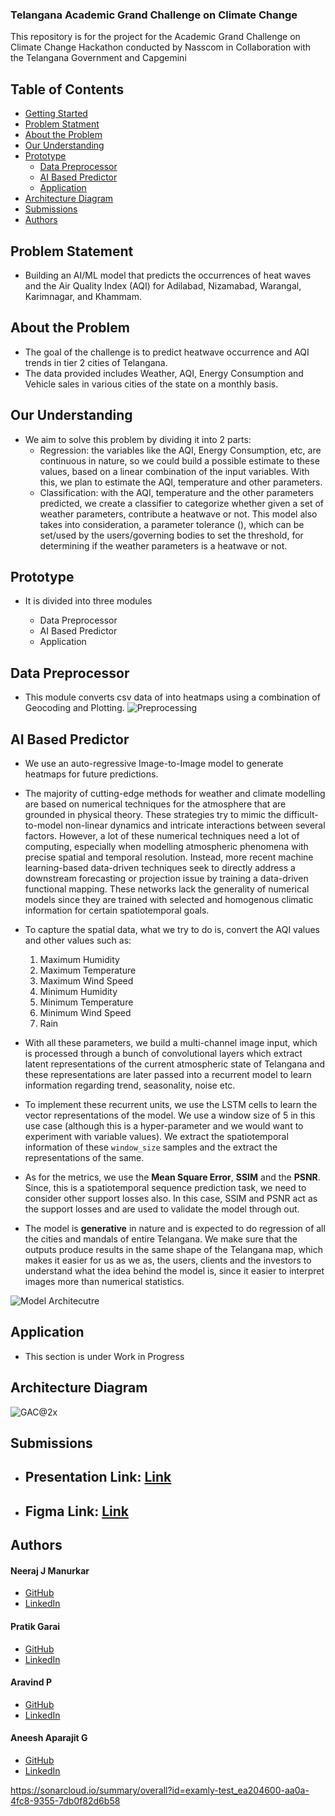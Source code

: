 
### Telangana Academic Grand Challenge on Climate Change
This repository is for the project for the Academic Grand Challenge on Climate Change Hackathon conducted by Nasscom in Collaboration with the Telangana Government and Capgemini
## Table of Contents
- [Getting Started](#getting-started)
- [Problem Statment](#problem-statement)
- [About the Problem](#about-the-problem)
- [Our Understanding](#our-understanding)
- [Prototype](#prototype)
    - [Data Preprocessor](#data-preprocessor)
    - [AI Based Predictor](#ai-based-predictor)
    - [Application](#application)
- [Architecture Diagram](#architecture-diagram)
- [Submissions](#submissions)
- [Authors](#authors)

## Problem Statement
 - Building an AI/ML model that predicts the occurrences of heat waves and the Air Quality Index (AQI) for Adilabad, Nizamabad, Warangal, Karimnagar, and Khammam.

## About the Problem
- The goal of the challenge is to predict heatwave occurrence and AQI trends in tier 2 cities of Telangana. 
- The data provided includes Weather, AQI, Energy Consumption and Vehicle sales in various cities of the state on a monthly basis.

## Our Understanding
- We aim to solve this problem by dividing it into 2 parts:
  - Regression:  the variables like the AQI, Energy Consumption, etc, are continuous in nature, so we could build a possible estimate to these values, based on a linear
  combination of the input variables. With this, we plan to estimate the AQI, temperature and other parameters.
  - Classification: with the AQI, temperature and the other parameters predicted, we create a classifier to categorize whether given a set of weather parameters, contribute a heatwave or not. This model also takes into consideration, a parameter tolerance (), which can be set/used by the users/governing bodies to set the threshold, for determining if the weather parameters is a heatwave or not.

## Prototype
 - It is divided into three modules

   - Data Preprocessor
   - AI Based Predictor
   - Application

## Data Preprocessor
 - This module converts csv data of into heatmaps using a combination of Geocoding and Plotting.
![Preprocessing](./Images/preprocessing.png)

## AI Based Predictor
 - We use an auto-regressive Image-to-Image model to generate heatmaps for future predictions.
 - The majority of cutting-edge methods for weather and climate modelling are based on numerical techniques for the atmosphere that are grounded in physical theory. These strategies try to mimic the difficult-to-model non-linear dynamics and intricate interactions between several factors. However, a lot of these numerical techniques need a lot of computing, especially when modelling atmospheric phenomena with precise spatial and temporal resolution. Instead, more recent machine learning-based data-driven techniques seek to directly address a downstream forecasting or projection issue by training a data-driven functional mapping. These networks lack the generality of numerical models since they are trained with selected and homogenous climatic information for certain spatiotemporal goals.
- To capture the spatial data, what we try to do is, convert the AQI values and other values such as:
    1. Maximum Humidity
    2. Maximum Temperature
    3. Maximum Wind Speed
    4. Minimum Humidity
    5. Minimum Temperature
    6. Minimum Wind Speed
    7. Rain

- With all these parameters, we build a multi-channel image input, which is processed through a bunch of convolutional layers which extract latent representations of the current atmospheric state of Telangana and these representations are later passed into a recurrent model to learn information regarding trend, seasonality, noise etc. 

- To implement these recurrent units, we use the LSTM cells to learn the vector representations of the model. We use a window size of 5 in this use case (although this is a hyper-parameter and we would want to experiment with variable values). We extract the spatiotemporal information of these `window_size` samples and the extract the representations of the same.

- As for the metrics, we use the __Mean Square Error__, __SSIM__ and the __PSNR__. Since, this is a spatiotemporal sequence prediction task, we need to consider other support losses also. In this case, SSIM and PSNR act as the support losses and are used to validate the model through out.

- The model is __generative__ in nature and is expected to do regression of all the cities and mandals of entire Telangana. We make sure that the outputs produce results in the same shape of the Telangana map, which makes it easier for us as we as, the users, clients and the investors to understand what the idea behind the model is, since it easier to interpret images more than numerical statistics.

![Model Architecutre](./Images/pix2pixRNN.png)

## Application
 - This section is under Work in Progress
 
## Architecture Diagram
![GAC@2x](./Images/architecture.png)


## Submissions
* ## Presentation Link: [Link]()
* ## Figma Link: [Link](https://www.figma.com/file/QpFcYibSUP9y78nOjzLIJW/Map-Maker)


## Authors

#### Neeraj J Manurkar
* [GitHub](https://github.com/Neerajjr11)
* [LinkedIn](https://www.linkedin.com/in/neeraj-j-manurkar-64372b212/)

#### Pratik Garai
* [GitHub](https://github.com/iaraGkitarP)
* [LinkedIn](https://www.linkedin.com/in/pratik-garai-bab1a4191/)

#### Aravind P
* [GitHub](https://github.com/ARAVIND1828)
* [LinkedIn](https://www.linkedin.com/in/aravind-p-92a5061b8/)

#### Aneesh Aparajit G
* [GitHub](https://github.com/aneeshaparajit)
* [LinkedIn](https://www.linkedin.com/in/aneesh-aparajit/)

https://sonarcloud.io/summary/overall?id=examly-test_ea204600-aa0a-4fc8-9355-7db0f82d6b58
